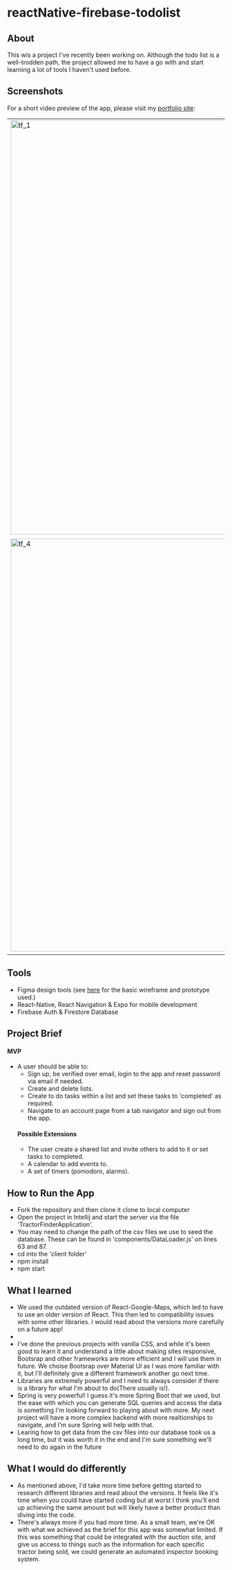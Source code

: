 # reactNative-firebase-todolist
<h2>About</h2>
<p>This wis a project I've recently been working on.  Although the todo list is a well-trodden path, the project allowed me to have a go with and start learning a lot of tools I haven't used before.</p>

<h2>Screenshots</h2>
  <p>For a short video preview of the app, please visit my  <a href="https://g-dunlop.github.io/g-dunlop-portfolio-website/">portfolio site</a>:
   <table>
   <tr>
    <td>
      <img width="958" alt="tf_1" src="https://user-images.githubusercontent.com/88304522/175780127-6392aad8-4916-49dc-97c8-3859cc746c5d.PNG">
    </td>
    <td>
       <img width="959" alt="tf_2" src="https://user-images.githubusercontent.com/88304522/175780140-2bfb45de-6a43-49e7-ac79-f150f2638f5a.PNG">
    </td>
     <td>
     <img width="956" alt="tf_3" src="https://user-images.githubusercontent.com/88304522/175780142-9303fa4f-56a2-4d9a-b2f6-ba117355f45e.PNG">
    </td>
   </tr>
    
   <tr>
     <td>
        <img width="954" alt="tf_4" src="https://user-images.githubusercontent.com/88304522/175780148-dc6c451b-7b02-4f83-a3f2-f5690d92a488.PNG">
    </td>
    <td>
        <img width="959" alt="tf_5" src="https://user-images.githubusercontent.com/88304522/175780153-4e3396e4-5f47-4b6a-9e65-b33d2abc8657.PNG">
    </td>
    <td>
       <img width="955" alt="tf_6" src="https://user-images.githubusercontent.com/88304522/175780160-cde17b18-4b30-4f91-b9d6-024df0d5e71c.PNG">
    </td>
   </tr>
  </table>

<h2>Tools</h2>
<ul>
  <li>Figma design tools (see <a href="https://www.figma.com/file/VtdIdSTRVnJesQ4OQZmyf2/ToDoList?node-id=0%3A1" target="_blank">here</a> for the basic wireframe and prototype used.)</li>
  <li>React-Native, React Navigation & Expo for mobile development</li>
  <li>Firebase Auth & Firestore Database</li>
 </ul>
 
<h2>Project Brief</h2>

<h4>MVP</h4>
 <ul>
  <li>A user should be able to:
    <ul>
      <li>Sign up, be verified over email, login to the app and reset password via email if needed.</li>
      <li>Create and delete lists.</li>
      <li>Create to do tasks within a list and set these tasks to 'completed' as required.</li>
      <li>Navigate to an account page from a tab navigator and sign out from the app.</li>
    </ul>
  </li>
  
  <h4>Possible Extensions</h4>
 <ul>
  <li>The user create a shared list and invite others to add to it or set tasks to completed.</li>
  <li>A calendar to add events to.</li>
  <li>A set of timers (pomodoro, alarms).</li>
 </ul>
 </ul>
 
 <h2>How to Run the App</h2>
  <ul>
    <li>Fork the repository and then clone it clone to local computer</li>
    <li>Open the project in Intellij and start the server via the file 'TractorFinderApplication'.</li>
    <li>You may need to change the path of the csv files we use to seed the database.  These can be found in 'components/DataLoader.js' on lines 63 and 87.</li>
  <li>cd into the 'client folder'</li>
  <li>npm install</li>
  <li>npm start</li>
  </ul>
  
  <h2>What I learned</h2>
  <ul>
    <li>We used the outdated version of React-Google-Maps, which led to have to use an older version of React.  This then led to compatibility issues with some other libraries.  I would read about the versions more carefully on a future app!<li>
    <li>I've done the previous projects with vanilla CSS, and while it's been good to learn it and understand a little about making sites responsive, Bootsrap and other frameworks are more efficient and I will use them in future.  We choise Bootsrap over Material UI as I was more familiar with it, but I'll definitely give a different framework another go next time.</li>
    <li>Libraries are extremely powerful and I need to always consider if there is a library for what I'm about to do(There usually is!).</li>
    <li>Spring is very powerful!  I guess it's more Spring Boot that we used, but the ease with which you can generate SQL queries and access the data is something I'm looking forward to playing about with more.  My next project will have a more complex backend with more realtionships to navigate, and I'm sure Spring will help with that.</li>
    <li>Learing how to get data from the csv files into our database took us a long time, but it was worth it in the end and I'm sure something we'll need to do again in the future</li>
  </ul>
  
  <h2>What I would do differently</h2>
  <ul>
    <li>As mentioned above, I'd take more time before getting started to research different libraries and read about the versions.  It feels like it's time when you could have started coding but at worst I think you'll end up achieving the same amount but will likely have a better product than diving into the code. </li>
    <li>There's always more if you had more time.  As a small team, we're OK with what we achieved as the brief for this app was somewhat limited.  If this was something that could be integrated with the auction site, and give us access to things such as the information for each specific tractor being sold, we could generate an automated inspector booking system.</li>
  </ul>

